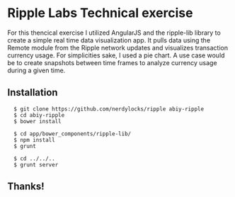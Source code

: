 Ripple Labs Technical exercise
======

For this thencical exercise I utilized AngularJS and the ripple-lib library to create a simple real time data visualization app. It pulls data using the Remote module from the Ripple network updates and visualizes transaction currency usage. For simplicities sake, I used a pie chart. A use case would be to create snapshots between time frames to analyze currency usage during a given time.

## Installation

      $ git clone https://github.com/nerdylocks/ripple abiy-ripple
      $ cd abiy-ripple
      $ bower install
      
      $ cd app/bower_components/ripple-lib/
      $ npm install
      $ grunt
      
      $ cd ../../..
      $ grunt server
      
## Thanks!      
